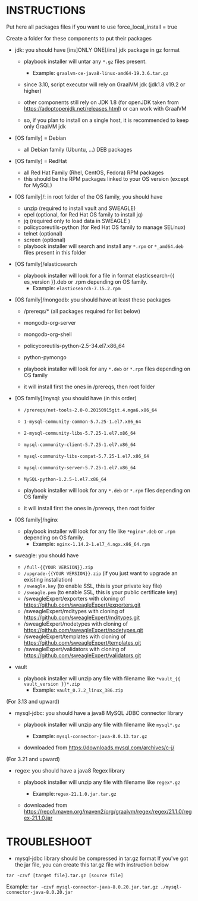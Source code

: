 # INSTRUCTIONS

Put here all packages files if you want to use force_local_install = true

Create a folder for these components to put their packages

- jdk: you should have [ins]ONLY ONE[/ins] jdk package in gz format
  - playbook installer will untar any `*.gz` files present.
    - Example: `graalvm-ce-java8-linux-amd64-19.3.6.tar.gz`

  - since 3.10, script executor will rely on GraalVM jdk (jdk1.8 v19.2 or higher)
  - other components still rely on JDK 1.8 (for openJDK taken from https://adoptopenjdk.net/releases.html) or can work with GraalVM
  - so, if you plan to install on a single host, it is recommended to keep only GraalVM jdk

- [OS family] = Debian
  - all Debian family (Ubuntu, ...) DEB packages

- [OS family] = RedHat
  - all Red Hat Family (Rhel, CentOS, Fedora) RPM packages
  - this should be the RPM packages linked to your OS version (except for MySQL)

- [OS family]/: in root folder of the OS family, you should have
  - unzip (required to install vault and SWEAGLE)
  - epel (optional, for Red Hat OS family to install jq)
  - jq (required only to load data in SWEAGLE )
  - policycoreutils-python (for Red Hat OS family to manage SELinux)
  - telnet (optional)
  - screen (optional)
  - playbook installer will search and install any `*.rpm` or `*_amd64.deb` files present in this folder

- [OS family]/elasticsearch
  - playbook installer will look for a file in format elasticsearch-{{ es_version }}.deb or .rpm depending on OS family.
    - Example: `elasticsearch-7.15.2.rpm`

- [OS family]/mongodb: you should have at least these packages
  - /prereqs/* (all packages required for list below)
  - mongodb-org-server
  - mongodb-org-shell
  - policycoreutils-python-2.5-34.el7.x86_64
  - python-pymongo

  - playbook installer will look for any `*.deb` or `*.rpm` files depending on OS family
  - it will install first the ones in /prereqs, then root folder

- [OS family]/mysql: you should have (in this order)
  - `/prereqs/net-tools-2.0-0.20150915git.4.mga6.x86_64`
  - `1-mysql-community-common-5.7.25-1.el7.x86_64`
  - `2-mysql-community-libs-5.7.25-1.el7.x86_64`
  - `mysql-community-client-5.7.25-1.el7.x86_64`
  - `mysql-community-libs-compat-5.7.25-1.el7.x86_64`
  - `mysql-community-server-5.7.25-1.el7.x86_64`
  - `MySQL-python-1.2.5-1.el7.x86_64`

  - playbook installer will look for any `*.deb` or `*.rpm` files depending on OS family
  - it will install first the ones in /prereqs, then root folder

- [OS family]/nginx
  - playbook installer will look for any file like `*nginx*.deb` or `.rpm` depending on OS family.
    - Example: `nginx-1.14.2-1.el7_4.ngx.x86_64.rpm`

- sweagle: you should have
  - `/full-{{YOUR VERSION}}.zip`
  - `/upgrade-{{YOUR VERSION}}.zip` (if you just want to upgrade an existing installation)
  - `/sweagle.key` (to enable SSL, this is your private key file)
  - `/sweagle.pem` (to enable SSL, this is your public certificate key)
  - /sweagleExpert/exporters with cloning of https://github.com/sweagleExpert/exporters.git
  - /sweagleExpert/mditypes with cloning of https://github.com/sweagleExpert/mditypes.git
  - /sweagleExpert/nodetypes with cloning of https://github.com/sweagleExpert/nodetypes.git
  - /sweagleExpert/templates with cloning of https://github.com/sweagleExpert/templates.git
  - /sweagleExpert/validators with cloning of https://github.com/sweagleExpert/validators.git


- vault
  - playbook installer will unzip any file with filename like `*vault_{{ vault_version }}*.zip`
    - Example: `vault_0.7.2_linux_386.zip`


(For 3.13 and upward)
- mysql-jdbc: you should have a java8 MySQL JDBC connector library
  - playbook installer will unzip any file with filename like `mysql*.gz`
    - Example: `mysql-connector-java-8.0.13.tar.gz`

  - downloaded from https://downloads.mysql.com/archives/c-j/


(For 3.21 and upward)
- regex: you should have a java8 Regex library
  - playbook installer will unzip any file with filename like `regex*.gz`
    - Example:`regex-21.1.0.jar.tar.gz`

  - downloaded from https://repo1.maven.org/maven2/org/graalvm/regex/regex/21.1.0/regex-21.1.0.jar


# TROUBLESHOOT

- mysql-jdbc library should be compressed in tar.gz format
If you've got the jar file, you can create this tar.gz file with instruction below

`tar -czvf [target file].tar.gz [source file]`

Example: `tar -czvf mysql-connector-java-8.0.20.jar.tar.gz ./mysql-connector-java-8.0.20.jar`
